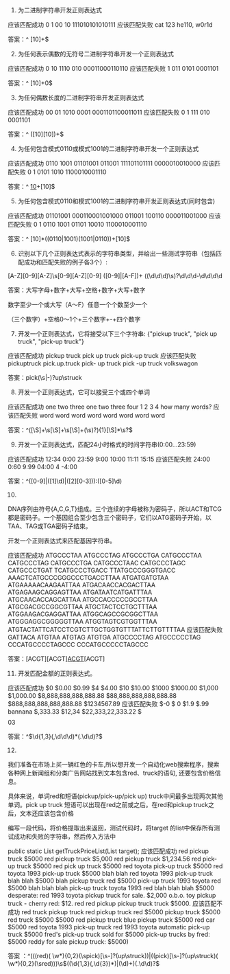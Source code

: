 1. 为二进制字符串开发正则表达式

应该匹配成功
0
1
00
10
111010101010111
应该匹配失败
cat
123
he110, w0r1d

答案：^ [10]+$

2. 为任何表示偶数的无符号二进制字符串开发一个正则表达式

应该匹配成功
0
10
1110
010
00011000110110
应该匹配失败
1
011
0101
0001101

答案：^ [10]+0$

3. 为任何偶数长度的二进制字符串开发正则表达式

应该匹配成功
00
01
1010
0001
0001101100011011
应该匹配失败
0
1
111
010
0001101

答案：^ ([10][10])+$

4. 为任何包含模式0110或模式1001的二进制字符串开发一个正则表达式

应该匹配成功
0110
1001
01101001
011001
111101101111
0000010010000
应该匹配失败
0
1
0101
1010
1100010001110

答案：^ [10]((0110)|(1001))+[10]$

5. 为任何包含模式0110和模式1001的二进制字符串开发正则表达式(同时包含)

应该匹配成功
01101001
000110001001000
011001
100110
000011001000
应该匹配失败
0
1
0110
1001
01101
10010
1100010001110

答案：^ [10]*((0110|1001)(1001|0110))+[10]$

6. 识别以下几个正则表达式表示的字符串类型，并给出一些测试字符串（包括匹配成功和匹配失败的例子各3个）:

[A-Z][0-9][A-Z]\s[0-9][A-Z][0-9]
([0-9]|[A-F])+
(\(\d\d\d\)\s)?\d\d\d-\d\d\d\d

答案：大写字母+数字+大写+空格+数字+大写+数字

数字至少一个或大写（A～F）任意一个个数至少一个

（三个数字）+空格0～1个+三个数字+-+四个数字

7. 开发一个正则表达式，它将接受以下三个字符串: {"pickup truck", "pick up truck", "pick-up truck"}

应该匹配成功
pickup truck
pick up truck
pick-up truck
应该匹配失败
pickuptruck
pick.up.truck
pick- up truck
pick -up truck
volkswagon

答案：pick(\s|-)?up\struck

8. 开发一个正则表达式，它可以接受三个或四个单词

应该匹配成功
one two three
one two three four
1 2 3 4
how many words?
应该匹配失败
word
word word
word word word word word

答案：^([\S]+\s[\S]+\s[\S]+(\s)?){1}[\S]*\s?$

9. 开发一个正则表达式，匹配24小时格式的时间字符串(0:00…23:59)

应该匹配成功 12:34 0:00 23:59 9:00 10:00 11:11 15:15 应该匹配失败 24:00 0:60 9:99 04:00 4 -4:00

答案：^([0-9]|([1]\d)|([2][0-3])):([0-5]\d)

10.

DNA序列由符号{A,C,G,T}组成。三个连续的字母被称为密码子，所以ACT和TCG都是密码子。一个基因组合至少包含三个密码子，它们以ATG密码子开始，以TAA、TAG或TGA密码子结束。

开发一个正则表达式来匹配基因字符串。

应该匹配成功
ATGCCCTAA
ATGCCCTAG
ATGCCCTGA
CATGCCCTAA
CATGCCCTAG
CATGCCCTGA
CATGCCCTAAC
CATGCCCTAGC
CATGCCCTGAT
TCATGCCCTGACC
TTATGCCCGGGTGACC
AAACTCATGCCCGGGCCCTGACCTTAA
ATGATGATGTAA
ATGAAAAACAAGAATTAA
ATGACAACCACGACTTAA
ATGAGAAGCAGGAGTTAA
ATGATAATCATGATTTAA
ATGCAACACCAGCATTAA
ATGCCACCCCCGCCTTAA
ATGCGACGCCGGCGTTAA
ATGCTACTCCTGCTTTAA
ATGGAAGACGAGGATTAA
ATGGCAGCCGCGGCTTAA
ATGGGAGGCGGGGGTTAA
ATGGTAGTCGTGGTTTAA
ATGTACTATTCATCCTCGTCTTGCTGGTGTTTATTCTTGTTTTAA
应该匹配失败
GATTACA
ATGTAA
ATGTAG
ATGTGA
ATGCCCCTAG
ATGCCCCCTAG
CCCATGCCCCTAGCCC
CCCATGCCCCCTAGCCC

答案：[ACGT][ACGT][ACGT]((ATG)(([ACGT][ACGT][ACGT]){3,})((TAA)|(TAG)|(TGA)))[ACGT]

11. 开发匹配金额的正则表达式。

应该匹配成功
$0
$0.00
$0.99
$4
$4.00
$10
$10.00
$1000
$1000.00
$1,000
$1,000.00
$8,888,888,888,888.88
$88,888,888,888,888.88
$888,888,888,888,888.88
$1234567.89
应该匹配失败
$-0
$ 0
$1.9
$.99
bannana
$,333.33
$12,34
$22,333,22,333.22
$$$
$$$0
3$

答案：^\$\d{1,3}(,\d\d\d)*(\.\d\d)?$

12.

我们准备在市场上买一辆红色的卡车,所以想开发一个自动化web搜索程序，搜索各种网上新闻组和分类广告网站找到文本包含red、truck的语句, 还要包含价格信息。

具体来说，单词red和短语(pickup/pick-up/pick up) truck中间最多出现两次其他单词。pick up truck 短语可以出现在red之前或之后。在red和pickup truck之后，文本还应该包含价格

编写一段代码，将价格提取出来返回，测试代码时，将target 的list中保存所有测试成功和失败的字符串，然后传入方法中

public static List<Integer> getTruckPriceList(List<String> target);
应该匹配成功
red pickup truck $5000
red pickup truck $5,000
red pickup truck $1,234.56
red pick-up truck $5000
red pick up truck $5000
red toyota pick-up truck $5000
red toyota 1993 pick-up truck $5000
blah blah red toyota 1993 pick-up truck blah blah $5000 blah
pickup truck red $5000
pick-up truck 1993 toyota red $5000
blah blah blah pick-up truck toyota 1993 red blah blah blah $5000
desperate: red 1993 toyota pickup truck for sale. $2,000 o.b.o.
toy pickup truck - cherry red: $12.
red red pickup pickup truck truck $5000.
应该匹配不成功
red
truck
pickup truck
red pickup truck
red $5000
pickup truck $5000
red truck $5000
$5000 red pickup truck
blue pickup truck $5000
red car $5000
red toyota 1993 pick-up truck
red 1993 toyota automatic pick-up truck $5000
fred's pick-up truck sold for $5000
pick-up trucks by fred: $5000
reddy for sale pickup truck: $5000)

答案 ：^(((red)( \w*){0,2}(\spick)[\s-]?(up\struck))|((pick)[\s-]?(up\struck)( \w*){0,2}(\sred)))\s$((\d{1,3}(,\d{3})*)|(\d)+)(.\d\d)?$